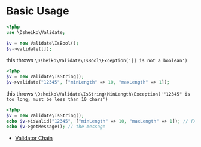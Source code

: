 # Basic Usage

```php
<?php
use \Dsheiko\Validate;

$v = new Validate\IsBool();
$v->validate([]);
```
this throws `\Dsheiko\Validate\IsBool\Exception('[] is not a boolean')`

```php
<?php
$v = new Validate\IsString();
$v->validate("12345", ["minLength" => 10, "maxLength" => 1]);
```
this throws `\Dsheiko\Validate\IsString\MinLength\Exception('"12345" is too long; must be less than 10 chars')`


```php
<?php
$v = new Validate\IsString();
echo $v->isValid("12345", ["minLength" => 10, "maxLength" => 1]); // FALSE
echo $v->getMessage(); // the message
```

* [Validator Chain](./validator-chain.md)